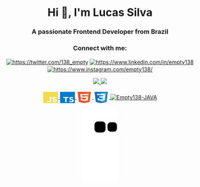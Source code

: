 <h1 align="center">Hi 👋, I'm Lucas Silva</h1>
<h3 align="center">A passionate Frontend Developer from Brazil</h3>

<div align="center">
 
<!--contact_social-->
  <h3 align="center">Connect with me:</h3>
  <p align="center">
  <a href="https://twitter.com/138_empty" target="blank"><img align="center" src="https://raw.githubusercontent.com/rahuldkjain/github-profile-readme-generator/master/src/images/icons/Social/twitter.svg" alt="https://twitter.com/138_empty" height="30" width="40" /></a>
  <a href="https://www.linkedin.com/in/empty138" target="blank"><img align="center" src="https://raw.githubusercontent.com/rahuldkjain/github-profile-readme-generator/master/src/images/icons/Social/linked-in-alt.svg" alt="https://www.linkedin.com/in/empty138" height="30" width="40" /></a>
  <a href="https://www.instagram.com/empty138/" target="blank"><img align="center" src="https://raw.githubusercontent.com/rahuldkjain/github-profile-readme-generator/master/src/images/icons/Social/instagram.svg" alt="https://www.instagram.com/empty138/" height="30" width="40" /></a>
  </p>
 
<!--status_languages--> 
 
  <a href="https://github.com/Empty138">
  <img height="180em" src="https://github-readme-stats.vercel.app/api?username=Empty138&show_icons=true&theme=tokyonight&include_all_commits=true&count_private=true"/>
  <img height="180em" src="https://github-readme-stats.vercel.app/api/top-langs/?username=Empty138&layout=compact&langs_count=7&theme=tokyonight"/>
<!--badges_languages-->   
 <div style="display: inline_block"><br>
  <img align="center" alt="Empty138-Js" height="30" width="40" src="https://raw.githubusercontent.com/devicons/devicon/master/icons/javascript/javascript-plain.svg">
  <img align="center" alt="Empty138-Ts" height="30" width="40" src="https://raw.githubusercontent.com/devicons/devicon/master/icons/typescript/typescript-plain.svg">
  <img align="center" alt="Enpty138-HTML" height="30" width="40" src="https://raw.githubusercontent.com/devicons/devicon/master/icons/html5/html5-original.svg">
  <img align="center" alt="Empty138-CSS" height="30" width="40" src="https://raw.githubusercontent.com/devicons/devicon/master/icons/css3/css3-original.svg">
  <img align="center" alt="Empty138-JAVA" height="30" width="40" src="https://cdn.jsdelivr.net/gh/devicons/devicon/icons/java/java-original.svg">
</div>
   
<!--snake_animation-->   
  ![Snake animation](https://github.com/Empty138/Empty138/blob/output/github-contribution-grid-snake.svg)
   
